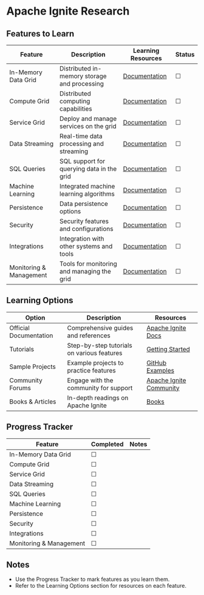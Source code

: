 # Apache Ignite Research

## Features to Learn

| Feature                | Description                                | Learning Resources                           | Status |
|------------------------|--------------------------------------------|----------------------------------------------|--------|
| In-Memory Data Grid    | Distributed in-memory storage and processing | [Documentation](https://ignite.apache.org/docs/latest/data-grid) | ☐      |
| Compute Grid           | Distributed computing capabilities          | [Documentation](https://ignite.apache.org/docs/latest/compute-grid) | ☐      |
| Service Grid           | Deploy and manage services on the grid      | [Documentation](https://ignite.apache.org/docs/latest/service-grid) | ☐      |
| Data Streaming         | Real-time data processing and streaming     | [Documentation](https://ignite.apache.org/docs/latest/data-streaming) | ☐      |
| SQL Queries            | SQL support for querying data in the grid   | [Documentation](https://ignite.apache.org/docs/latest/sql/index) | ☐      |
| Machine Learning       | Integrated machine learning algorithms      | [Documentation](https://ignite.apache.org/docs/latest/ml) | ☐      |
| Persistence            | Data persistence options                    | [Documentation](https://ignite.apache.org/docs/latest/persistence) | ☐      |
| Security               | Security features and configurations        | [Documentation](https://ignite.apache.org/docs/latest/security) | ☐      |
| Integrations           | Integration with other systems and tools    | [Documentation](https://ignite.apache.org/docs/latest/integrations) | ☐      |
| Monitoring & Management| Tools for monitoring and managing the grid   | [Documentation](https://ignite.apache.org/docs/latest/monitoring) | ☐      |

## Learning Options

| Option                 | Description                                  | Resources                                      |
|------------------------|----------------------------------------------|------------------------------------------------|
| Official Documentation | Comprehensive guides and references          | [Apache Ignite Docs](https://ignite.apache.org/docs/latest/) |
| Tutorials              | Step-by-step tutorials on various features   | [Getting Started](https://ignite.apache.org/docs/latest/getting-started) |
| Sample Projects        | Example projects to practice features        | [GitHub Examples](https://github.com/apache/ignite/tree/master/examples) |
| Community Forums       | Engage with the community for support        | [Apache Ignite Community](https://ignite.apache.org/community/) |
| Books & Articles       | In-depth readings on Apache Ignite           | [Books](https://ignite.apache.org/resources/books) |

## Progress Tracker

| Feature                | Completed | Notes                                 |
|------------------------|-----------|---------------------------------------|
| In-Memory Data Grid    | ☐         |                                       |
| Compute Grid           | ☐         |                                       |
| Service Grid           | ☐         |                                       |
| Data Streaming         | ☐         |                                       |
| SQL Queries            | ☐         |                                       |
| Machine Learning       | ☐         |                                       |
| Persistence            | ☐         |                                       |
| Security               | ☐         |                                       |
| Integrations           | ☐         |                                       |
| Monitoring & Management| ☐         |                                       |

## Notes

- Use the Progress Tracker to mark features as you learn them.
- Refer to the Learning Options section for resources on each feature.
